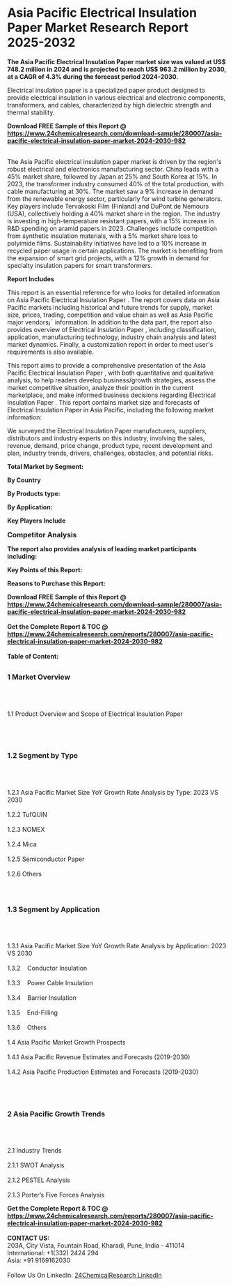 <h1>Asia Pacific Electrical Insulation Paper  Market Research Report 2025-2032</h1><p><strong>The Asia Pacific Electrical Insulation Paper market size was valued at US$ 748.2 million in 2024 and is projected to reach US$ 963.2 million by 2030, at a CAGR of 4.3% during the forecast period 2024-2030.</strong></p><p>
</p><p>Electrical insulation paper is a specialized paper product designed to provide electrical insulation in various electrical and electronic components, transformers, and cables, characterized by high dielectric strength and thermal stability.</p><div><b>Download FREE Sample of this Report @ 
            <a href="https://www.24chemicalresearch.com/download-sample/280007/asia-pacific-electrical-insulation-paper-market-2024-2030-982">
            https://www.24chemicalresearch.com/download-sample/280007/asia-pacific-electrical-insulation-paper-market-2024-2030-982</a></b></div><br><p>
</p><p>The Asia Pacific electrical insulation paper market is driven by the region's robust electrical and electronics manufacturing sector. China leads with a 45% market share, followed by Japan at 25% and South Korea at 15%. In 2023, the transformer industry consumed 40% of the total production, with cable manufacturing at 30%. The market saw a 9% increase in demand from the renewable energy sector, particularly for wind turbine generators. Key players include Tervakoski Film (Finland) and DuPont de Nemours (USA), collectively holding a 40% market share in the region. The industry is investing in high-temperature resistant papers, with a 15% increase in R&amp;D spending on aramid papers in 2023. Challenges include competition from synthetic insulation materials, with a 5% market share loss to polyimide films. Sustainability initiatives have led to a 10% increase in recycled paper usage in certain applications. The market is benefiting from the expansion of smart grid projects, with a 12% growth in demand for specialty insulation papers for smart transformers.</p><p>
</p><p><strong>Report Includes</strong></p><p>
</p><p>This report is an essential reference for who looks for detailed information on Asia Pacific Electrical Insulation Paper . The report covers data on Asia Pacific markets including historical and future trends for supply, market size, prices, trading, competition and value chain as well as Asia Pacific major vendors¡¯ information. In addition to the data part, the report also provides overview of Electrical Insulation Paper , including classification, application, manufacturing technology, industry chain analysis and latest market dynamics. Finally, a customization report in order to meet user's requirements is also available.</p><p>
</p><p>This report aims to provide a comprehensive presentation of the Asia Pacific Electrical Insulation Paper , with both quantitative and qualitative analysis, to help readers develop business/growth strategies, assess the market competitive situation, analyze their position in the current marketplace, and make informed business decisions regarding Electrical Insulation Paper . This report contains market size and forecasts of Electrical Insulation Paper in Asia Pacific, including the following market information:</p><p>
We surveyed the Electrical Insulation Paper manufacturers, suppliers, distributors and industry experts on this industry, involving the sales, revenue, demand, price change, product type, recent development and plan, industry trends, drivers, challenges, obstacles, and potential risks.</p><p>
</p><p><strong>Total Market by Segment:</strong></p><p>
<strong>By Country</strong></p><p>
</p><p>
<strong>By Products type:</strong></p><p>
</p><p>
<strong>By Application:</strong></p><p>
</p><p>
<strong>Key Players Include</strong></p><p>
</p><p>
</p><p><strong style="font-size:16px">Competitor Analysis</strong></p><p>
</p><p><strong>The report also provides analysis of leading market participants including:</strong></p><p>
</p><p>
</p><p><strong>Key Points of this Report:</strong></p><p>
</p><p>
</p><p><strong>Reasons to Purchase this Report:</strong></p><p>
</p><div><b>Download FREE Sample of this Report @ 
            <a href="https://www.24chemicalresearch.com/download-sample/280007/asia-pacific-electrical-insulation-paper-market-2024-2030-982">
            https://www.24chemicalresearch.com/download-sample/280007/asia-pacific-electrical-insulation-paper-market-2024-2030-982</a></b></div><br><div><b>Get the Complete Report & TOC @ 
            <a href="https://www.24chemicalresearch.com/reports/280007/asia-pacific-electrical-insulation-paper-market-2024-2030-982">
            https://www.24chemicalresearch.com/reports/280007/asia-pacific-electrical-insulation-paper-market-2024-2030-982</a></b></div><br>
            <b>Table of Content:</b><p><h2><span style="font-size:16px"><strong>1 Market Overview&nbsp;&nbsp; &nbsp;</strong></span></h2><br />
<br />
<p>1.1 Product Overview and Scope of Electrical Insulation Paper &nbsp;</p><br />
<br />
<h2><strong><span style="font-size:16px">1.2 Segment by Type&nbsp;&nbsp; &nbsp;</span></strong></h2><br />
<br />
<p>1.2.1 Asia Pacific Market Size YoY Growth Rate Analysis by Type: 2023 VS 2030&nbsp;&nbsp; &nbsp;<br /><br />
1.2.2 TufQUIN&nbsp;&nbsp; &nbsp;<br /><br />
1.2.3 NOMEX<br /><br />
1.2.4 Mica<br /><br />
1.2.5 Semiconductor Paper<br /><br />
1.2.6 Others<br /><br />
<br />
<h2><span style="font-size:16px"><strong>1.3 Segment by Application&nbsp;&nbsp;</strong></span></h2><br />
<br />
<p>1.3.1 Asia Pacific Market Size YoY Growth Rate Analysis by Application: 2023 VS 2030&nbsp;&nbsp; &nbsp;<br /><br />
1.3.2&nbsp;&nbsp; &nbsp;Conductor Insulation<br /><br />
1.3.3&nbsp;&nbsp; &nbsp;Power Cable Insulation<br /><br />
1.3.4&nbsp;&nbsp; &nbsp;Barrier Insulation<br /><br />
1.3.5&nbsp;&nbsp; &nbsp;End-Filling<br /><br />
1.3.6&nbsp;&nbsp; &nbsp;Others<br /><br />
1.4 Asia Pacific Market Growth Prospects&nbsp;&nbsp; &nbsp;<br /><br />
1.4.1 Asia Pacific Revenue Estimates and Forecasts (2019-2030)&nbsp;&nbsp; &nbsp;<br /><br />
1.4.2 Asia Pacific Production Estimates and Forecasts (2019-2030)&nbsp;&nbsp;</p><br />
<br />
<h2><span style="font-size:16px"><strong>2 Asia Pacific Growth Trends&nbsp;&nbsp; &nbsp;</strong></span></h2><br />
<br />
<p>2.1 Industry Trends&nbsp;&nbsp; &nbsp;<br /><br />
2.1.1 SWOT Analysis&nbsp;&nbsp; &nbsp;<br /><br />
2.1.2 PESTEL Analysis&nbsp;&nbsp; &nbsp;<br /><br />
2.1.3 Porter&rsquo;s Five Forces Analysis&nbsp;&nbsp; </p><div><b>Get the Complete Report & TOC @ 
            <a href="https://www.24chemicalresearch.com/reports/280007/asia-pacific-electrical-insulation-paper-market-2024-2030-982">
            https://www.24chemicalresearch.com/reports/280007/asia-pacific-electrical-insulation-paper-market-2024-2030-982</a></b></div><br><b>CONTACT US:</b><br>
            203A, City Vista, Fountain Road, Kharadi, Pune, India - 411014<br>
            International: +1(332) 2424 294<br>
            Asia: +91 9169162030 <br><br>
            Follow Us On LinkedIn: <a href="https://www.linkedin.com/company/24chemicalresearch/">24ChemicalResearch LinkedIn</a>